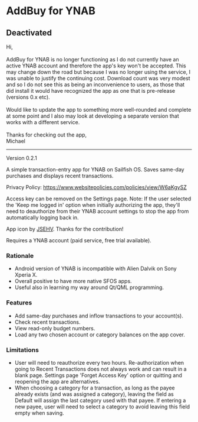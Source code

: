 <h1>AddBuy for YNAB</h1>

<h2>Deactivated</h2>
Hi,<br>
<br>
AddBuy for YNAB is no longer functioning as I do not currently have an active YNAB account and therefore the app's key won't be accepted. This may change down the road but because I was no longer using the service, I was unable to justify the continuing cost. Download count was very modest and so I do not see this as being an inconvenience to users, as those that did install it would have recognized the app as one that is pre-release (versions 0.x etc).<br>
<br>
Would like to update the app to something more well-rounded and complete at some point and I also may look at developing a separate version that works with a different service.<br>
<br>
Thanks for checking out the app,<br>
Michael

<hr>

Version 0.2.1

A simple transaction-entry app for YNAB on Sailfish OS. Saves same-day purchases and displays recent transactions.

Privacy Policy: https://www.websitepolicies.com/policies/view/W6aKgySZ

Access key can be removed on the Settings page. Note: If the user selected the 'Keep me logged in' option when initially authorizing the app, they'll need to deauthorize from their YNAB account settings to stop the app from automatically logging back in.

App icon by <a href="https://github.com/JSEHV">JSEHV</a>. Thanks for the contribution!

Requires a YNAB account (paid service, free trial available).

<h3>Rationale</h3>

- Android version of YNAB is incompatible with Alien Dalvik on Sony Xperia X.
- Overall positive to have more native SFOS apps.
- Useful also in learning my way around Qt/QML programming.

<h3>Features</h3>

- Add same-day purchases and inflow transactions to your account(s).
- Check recent transactions.
- View read-only budget numbers.
- Load any two chosen account or category balances on the app cover.

<h3>Limitations</h3>

- User will need to reauthorize every two hours. Re-authorization when going to Recent Transactions does not always work and can result in a blank page. Settings page 'Forget Access Key' option or quitting and reopening the app are alternatives.
- When choosing a category for a transaction, as long as the payee already exists (and was assigned a category), leaving the field as Default will assign the last category used with that payee. If entering a new payee, user will need to select a category to avoid leaving this field empty when saving.
